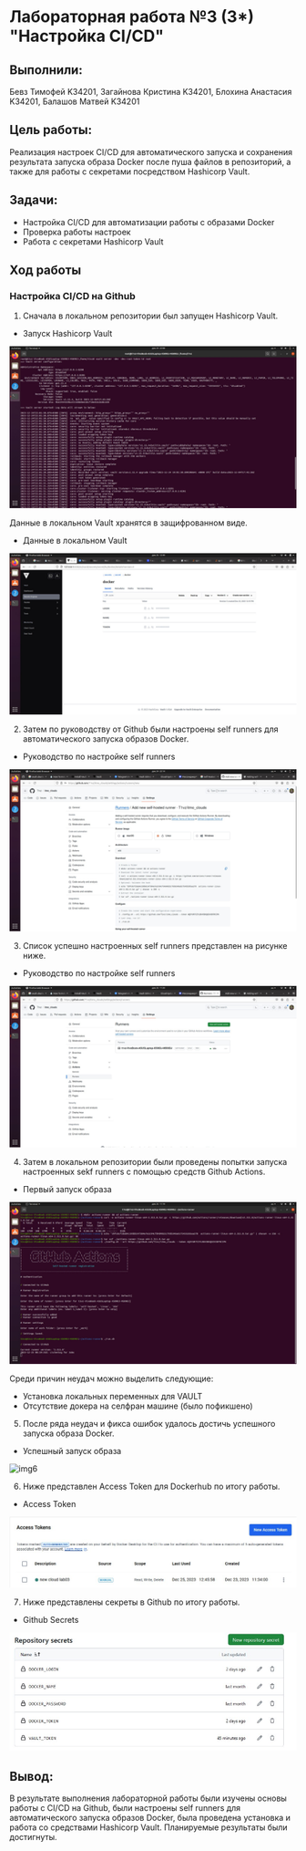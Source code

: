 
# Лабораторная работа №3 (3*) "Настройка CI/CD"

## Выполнили: 
Бевз Тимофей K34201, Загайнова Кристина K34201, Блохина Анастасия K34201, Балашов Матвей K34201

## Цель работы:
Реализация настроек CI/CD для автоматического запуска и сохранения результата запуска образа Docker после пуша файлов в репозиторий, а также для работы с секретами посредством Hashicorp Vault.

## Задачи:
* Настройка CI/CD для автоматизации работы с образами Docker
* Проверка работы настроек
* Работа с секретами Hashicorp Vault

## Ход работы

### Настройка CI/CD на Github

1.  Сначала в локальном репозитории был запущен Hashicorp Vault. 

* Запуск Hashicorp Vault

![img1](./img/lab3_vault.jpg)

Данные в локальном Vault хранятся в защифрованном виде.

* Данные в локальном Vault

![img2](./img/lab3_vault_check.jpg)

2.  Затем по руководству от Github были настроены self runners для автоматического запуска образов Docker.

* Руководство по настройке self runners

![img3](./img/lab3_self_runner.jpg)

3. Список успешно настроенных self runners представлен на рисунке ниже.

* Руководство по настройке self runners

![img4](./img/lab3_runners.jpg)

4. Затем в локальном репозитории были проведены попытки запуска настроенных sekf runners с помощью средств Github Actions.

* Первый запуск образа

![img5](./img/lab3_gh_act.jpg)

Среди причин неудач можно выделить следующие:

* Установка локальных переменных для VAULT
* Отсутствие докера на селфран машине (было пофикшено)

5. После ряда неудач и фикса ошибок удалось достичь успешного запуска образа Docker.

* Успешный запуск образа

![img6](./img/lab3_docker.jpg)


6.  Ниже представлен Access Token для Dockerhub по итогу работы.

* Access Token

![img7](./img/lab3_acc_token.jpg)


7.  Ниже представлены секреты в Github по итогу работы.

* Github Secrets

![img7](./img/lab3_secrets.jpg)


## Вывод:
В результате выполнения лабораторной работы были изучены основы работы с CI/CD на Github, были настроены self runners для автоматического запуска образов Docker, была проведена установка и работа со средствами Hashicorp Vault.
Планируемые результаты были достигнуты.
